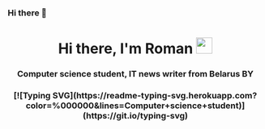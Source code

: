 ### Hi there 👋

<h1 align="center">Hi there, I'm Roman
<img src="https://github.com/blackcater/blackcater/raw/main/images/Hi.gif" height="32"/></h1>
<h3 align="center">Computer science student, IT news writer from Belarus BY</h3>

<h3 align="center">[![Typing SVG](https://readme-typing-svg.herokuapp.com?color=%000000&lines=Computer+science+student)](https://git.io/typing-svg)</h3>

